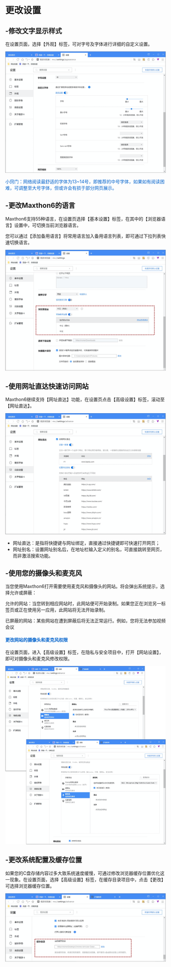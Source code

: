  # 更改设置



## -修改文字显示样式

在设置页面，选择【外观】标签，可对字号及字体进行详细的自定义设置。

![](images/14-1.png "=85%,85%")

<font color=#0062CC>小窍门：网络阅读最舒适的字体为13~14号，即推荐的中号字体，如果如有阅读困难，可调整至大号字体，但或许会有损于部分网页展示。</font>



## -更改Maxthon6的语言

Maxthon6支持55种语言，在设置页选择【基本设置】标签，在其中的【浏览器语言】设置中，可切换当前浏览器语言。

您可以通过【添加备用语言】将常用语言加入备用语言列表，即可通过下拉列表快速切换语言。

![](images/14-2.png "=85%,85%")



## -使用网址直达快速访问网站

Maxthon6继续支持【网址直达】功能，在设置页点击【高级设置】标签，滚动至【网址直达】。

![](images/14-3.png "=85%,85%")

- 网址直达：是指将快捷键与网址绑定，直接通过快捷键即可快速打开网页；
- 网址别名：设置网址别名后，在地址栏输入定义的别名，可直接跳转至网页，而非激活搜索功能。



## -使用您的摄像头和麦克风

当您使用Maxthon6打开需要使用麦克风和摄像头的网站。将会弹出系统提示，选择允许或屏蔽：

允许的网站：当您转到相应网站时，此网站便可开始录制。如果您正在浏览另一标签页或正在使用另一应用，此网站将无法开始录制。

已屏蔽的网站：某些网站在遭到屏蔽后将无法正常运行。例如，您将无法参加视频会议

#### <font color=#0062CC>更改网站的摄像头和麦克风权限</font>

在设置页面，进入【高级设置】标签，在隐私与安全项目中，打开【网站设置】，即可对摄像头和麦克风修改权限。

![](images/14-4.png "=85%,85%")



## -更改系统配置及缓存位置

如果您的C盘存储内容过多大致系统速度缓慢，可通过修改浏览器缓存位置优化这一现象。在设置页面，选择【高级设置】标签，在缓存目录项目中，点击【更改】可选择浏览器缓存位置。

![](images/14-5.png "=85%,85%")

